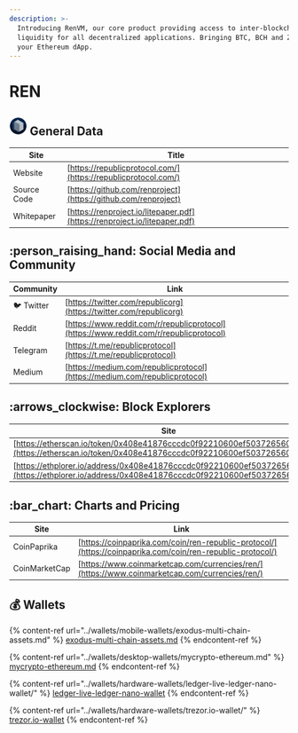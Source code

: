 ```yaml
---
description: >-
  Introducing RenVM, our core product providing access to inter-blockchain
  liquidity for all decentralized applications. Bringing BTC, BCH and ZEC to
  your Ethereum dApp.
---
```


# REN

## <img src="../.gitbook/assets/ren.png" alt="" data-size="original"> General Data

| Site        | Title                                                                      |
| ----------- | -------------------------------------------------------------------------- |
| Website     | [https://republicprotocol.com/](https://republicprotocol.com/)             |
| Source Code | [https://github.com/renproject](https://github.com/renproject)             |
| Whitepaper  | [https://renproject.io/litepaper.pdf](https://renproject.io/litepaper.pdf) |

## :person\_raising\_hand: Social Media and Community

| Community      | Link                                                                                   |
| -------------- | -------------------------------------------------------------------------------------- |
| :bird: Twitter | [https://twitter.com/republicorg](https://twitter.com/republicorg)                     |
| Reddit         | [https://www.reddit.com/r/republicprotocol](https://www.reddit.com/r/republicprotocol) |
| Telegram       | [https://t.me/republicprotocol](https://t.me/republicprotocol)                         |
| Medium         | [https://medium.com/republicprotocol](https://medium.com/republicprotocol)             |

## :arrows\_clockwise: Block Explorers

| Site                                                                                                                                               |
| -------------------------------------------------------------------------------------------------------------------------------------------------- |
| [https://etherscan.io/token/0x408e41876cccdc0f92210600ef50372656052a38](https://etherscan.io/token/0x408e41876cccdc0f92210600ef50372656052a38)     |
| [https://ethplorer.io/address/0x408e41876cccdc0f92210600ef50372656052a38](https://ethplorer.io/address/0x408e41876cccdc0f92210600ef50372656052a38) |

## :bar\_chart: Charts and Pricing

| Site          | Link                                                                                                       |
| ------------- | ---------------------------------------------------------------------------------------------------------- |
| CoinPaprika   | [https://coinpaprika.com/coin/ren-republic-protocol/](https://coinpaprika.com/coin/ren-republic-protocol/) |
| CoinMarketCap | [https://www.coinmarketcap.com/currencies/ren/](https://www.coinmarketcap.com/currencies/ren/)             |

## :moneybag: Wallets

{% content-ref url="../wallets/mobile-wallets/exodus-multi-chain-assets.md" %}
[exodus-multi-chain-assets.md](../wallets/mobile-wallets/exodus-multi-chain-assets.md)
{% endcontent-ref %}

{% content-ref url="../wallets/desktop-wallets/mycrypto-ethereum.md" %}
[mycrypto-ethereum.md](../wallets/desktop-wallets/mycrypto-ethereum.md)
{% endcontent-ref %}

{% content-ref url="../wallets/hardware-wallets/ledger-live-ledger-nano-wallet/" %}
[ledger-live-ledger-nano-wallet](../wallets/hardware-wallets/ledger-live-ledger-nano-wallet/)
{% endcontent-ref %}

{% content-ref url="../wallets/hardware-wallets/trezor.io-wallet/" %}
[trezor.io-wallet](../wallets/hardware-wallets/trezor.io-wallet/)
{% endcontent-ref %}
